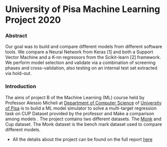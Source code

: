 # University of Pisa Machine Learning Project 2020

### Abstract

Our goal was to build and compare different models from different software tools. We compare a
Neural Network from Keras [1] and both a Support Vector Machine and a K-nn regressors from the
Scikit-learn [2] framework. We perform model selection and validate via a combination of screening
phases and cross-validation, also testing on an internal test set extracted via hold-out.

### Introduction

The aims of project B of the Machine Learning (ML) course held by Professor Alessio Micheli at [Department of Computer Science](https://di.unipi.it/) of [University of Pisa](https://www.unipi.it/) is to bulid a ML model simulator to solve a multi-target regression task on CUP Dataset provided by the professor and Make a comparison among models .
The project contains two different datasets. The [Monk](https://archive.ics.uci.edu/ml/datasets/MONK's+Problems) and Cup dataset. The Monk dataset is the bench mark dataset used to compare different models.



- All the detalis about the project can be found on the full report [here](https://github.com/dawitanelay/ML-Project-20/blob/main/notebook/cupResult/smile_report.pdf)

